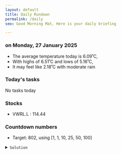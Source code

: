 ```yaml
---
layout: default
title: Daily Rundown
permalink: /daily
seo: Good Morning Mat, Here is your daily briefing

---
```


<!-- weather_marker starts -->
### on Monday, 27 January 2025

- The average temperature today is 6.09˚C,
- With highs of 6.51˚C and lows of 5.16˚C,
- It may feel like 2.18˚C with moderate rain

<!-- weather_marker ends -->

### Today's tasks
<!-- task_marker starts -->
No tasks today
<!-- task_marker ends -->

### Stocks

<!-- stocks_marker starts -->

- VWRL.L : 114.44

<!-- stocks_marker ends -->

### Countdown numbers
<!-- game_marker starts -->

- Target: 802, using [1, 1, 10, 25, 50, 100]
<details><summary><code>Solution</code></summary>


Solution: ( 100 - 25 ) x 10 + 50 + 1 + 1

Total: 3 solutions.

</details>

<!-- game_marker ends -->
